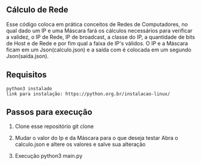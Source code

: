 Cálculo de Rede
--

Esse código coloca em prática conceitos de Redes de Computadores, no qual dado um IP e uma Máscara fará os cálculos necessários para verificar a validez, o IP de Rede, IP de broadcast, a classe do IP, a quantidade de bits de Host e de Rede e por fim qual a faixa de IP's válidos.
O IP e a Máscara ficam em um Json(calculo.json) e a saída com é colocada em um segundo Json(saída.json). 


Requisitos
--
    python3 instalado
    link para instalação: https://python.org.br/instalacao-linux/
    
Passos para execução
--
1. Clone esse repositório
    git clone 

2. Mudar o valor do Ip e da Máscara para o que deseja testar
    Abra o calculo.json e altere os valores e salve sua alteração

3. Execução
    python3 main.py 

